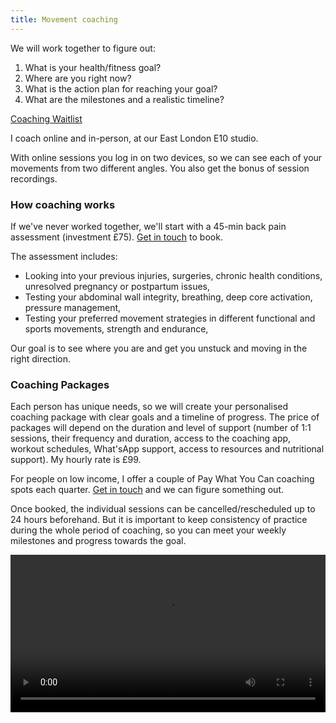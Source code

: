 ```yaml
---
title: Movement coaching
---
```


We will work together to figure out:    
1. What is your health/fitness goal?  
2. Where are you right now?  
3. What is the action plan for reaching your goal?  
4. What are the milestones and a realistic timeline?  

<a class="big" href="https://forms.gle/FWP4U5y2kVyRzFYFA">Coaching Waitlist</a>
   
I coach online and in-person, at our East London E10 studio. 

With online sessions you log in on two devices, so we can see each of your movements from two different angles. You also get the bonus of session recordings. 

### How coaching works  
 
If we've never worked together, we'll start with a 45-min back pain assessment (investment £75). [Get in touch](mailto:ivana@movementkitchen.co.uk?subject=Scholarship) to book.

The assessment includes:

- Looking into your previous injuries, surgeries, chronic health conditions, unresolved pregnancy or postpartum issues, 
- Testing your abdominal wall integrity, breathing, deep core activation, pressure management, 
- Testing your preferred movement strategies in different functional and sports movements, strength and endurance,

Our goal is to see where you are and get you unstuck and moving in the right direction.

### Coaching Packages  

Each person has unique needs, so we will create your personalised coaching package with clear goals and a timeline of progress. The price of packages will depend on the duration and level of support (number of 1:1 sessions, their frequency and duration, access to the coaching app, workout schedules, What'sApp support, access to resources and nutritional support). My hourly rate is £99.

For people on low income, I offer a couple of Pay What You Can coaching spots each quarter. [Get in touch](mailto:ivana@movementkitchen.co.uk?subject=Scholarship) and we can figure something out.

Once booked, the individual sessions can be cancelled/rescheduled up to 24 hours beforehand. But it is important to keep consistency of practice during the whole period of coaching, so you can meet your weekly milestones and progress towards the goal.  

<video controls width="100%">
    <source src="session-snippet-3.mp4" type="video/mp4">
</video>   